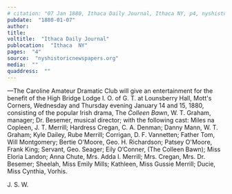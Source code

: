 ```yaml
---
# citation: "07 Jan 1880, Ithaca Daily Journal, Ithaca NY, p4, nyshistoricnewspapers.org."
pubdate:  "1880-01-07"
author: 
title: 
voltitle:  "Ithaca Daily Journal"
publocation:  "Ithaca  NY"
pages:  "4"
source:  "nyshistoricnewspapers.org"
media:  ""
quaddress:  ""
---
```

—The Caroline Amateur Dramatic Club will give an entertainment for the benefit of the High Bridge Lodge I. O. of G. T. at Lounsberry Hall, Mott's Corners, Wednesday and Thursday evening January 14 and 15, 1880, consisting of the popular Irish drama, The *Colleen Bawn*, W. T. Graham, manager; Dr. Besemer, musical director; with the following cast: Miles na Copleen, J. T. Merrill; Hardress Cregan, C. A. Denman; Danny Mann, W. T. Graham; Kyle Dailey, Rube Merrill; Corrigan, D. F. Vannetten; Father Tom, Will Montgomery; Bertie O'Moore, Geo. H. Richardson; Patsey O'Moore, Frank King; Servant, Geo. Seager; Eily O’Conner, (The Colleen Bawn); Miss Eloria Landon; Anna Chute, Mrs. Adda I. Merrill; Mrs. Cregan, Mrs. Dr. Besemer; Sheelah, Miss Emily Mills; Kathleen, Miss Gussie Merrill; Ducie, Miss Cynthia, Vorhis.

J. S. W.
